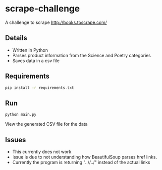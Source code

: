 # scrape-challenge

A challenge to scrape http://books.toscrape.com/ 

## Details

- Written in Python
- Parses product information from the Science and Poetry categories
- Saves data in a csv file

## Requirements

```sh
pip install -r requirements.txt
```

## Run

```sh
python main.py
```
View the generated CSV file for the data

## Issues

- This currently does not work
- Issue is due to not understanding how BeautifulSoup parses href links.
- Currently the program is returning "..//../" instead of the actual links
